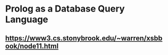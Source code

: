 # Prolog as a Database Query Language

## https://www3.cs.stonybrook.edu/~warren/xsbbook/node11.html

